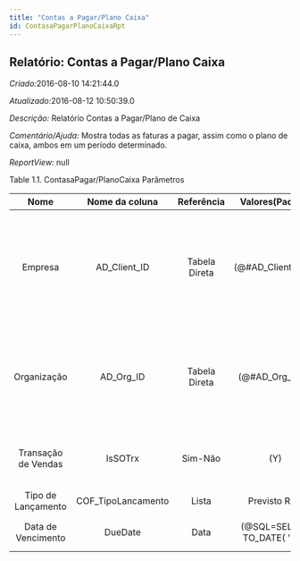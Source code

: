 ```yaml
---
title: "Contas a Pagar/Plano Caixa"
id: ContasaPagarPlanoCaixaRpt
---
```

<div id="d36060e1" class="section chapter">

<div class="titlepage">

<div>

<div>

## Relatório: Contas a Pagar/Plano Caixa

</div>

</div>

</div>

<span class="emphasis"> *Criado:*</span>2016-08-10 14:21:44.0

<span class="emphasis">*Atualizado:*</span>2016-08-12 10:50:39.0

<span class="emphasis"> *Descrição:* </span>Relatório Contas a
Pagar/Plano de Caixa

<span class="emphasis"> *Comentário/Ajuda:* </span>Mostra todas as
faturas a pagar, assim como o plano de caixa, ambos em um período
determinado.

<span class="emphasis"> *ReportView:* </span>null

<div id="d36060e25" class="table">

<div class="table-title">

Table 1.1. ContasaPagar/PlanoCaixa
Parâmetros

</div>

<div class="table-contents">

|        Nome         |   Nome da coluna    |  Referência   |                               Valores(Padrão)                               |                 Descrição                 |                                                                            Comentário/Ajuda                                                                            |
| :-----------------: | :-----------------: | :-----------: | :-------------------------------------------------------------------------: | :---------------------------------------: | :--------------------------------------------------------------------------------------------------------------------------------------------------------------------: |
|       Empresa       |   AD\_Client\_ID    | Tabela Direta |                            (@\#AD\_Client\_ID@)                             |  Empresa/Locatário para esta instalação.  | Uma Empresa é uma Companhia ou uma Entidade Legal (pessoa jurídica). Dados não podem ser compartilhados entre Empresas. Locatário é um sinônimo para Empresa (Client). |
|     Organização     |     AD\_Org\_ID     | Tabela Direta |                              (@\#AD\_Org\_ID@)                              | Entidade organizacional dentro da Empresa |      Uma "Organização" é uma unidade de sua "Empresa" ou "Entidade Legal" - os exemplos são loja, departamento. Você pode compartilhar dados entre organizações.       |
| Transação de Vendas |       IsSOTrx       |    Sim-Não    |                                     (Y)                                     |      Esta é uma Transação de Vendas       |                                                  O checkbox Transação de Vendas indica se é uma transação de vendas.                                                   |
| Tipo de Lançamento  | COF\_TipoLancamento |     Lista     |                                Previsto Real                                |                   null                    |                                                                                  null                                                                                  |
| Data de Vencimento  |       DueDate       |     Data      | (@SQL=SELECT TO\_DATE( '01/'||TO\_CHAR(SYSDATE, 'mm/yyyy') , 'dd/mm/yyyy')) |       Data em que vence o pagamento       |                                                          Data que o pagamento vence sem deduções ou descontos                                                          |

</div>

</div>

  

</div>
